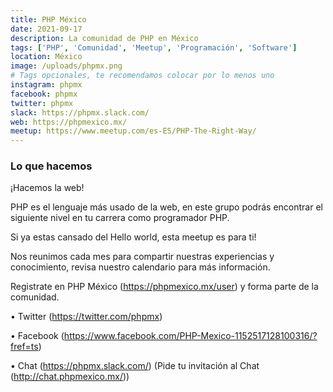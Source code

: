 ```yaml
---
title: PHP México
date: 2021-09-17
description: La comunidad de PHP en México
tags: ['PHP', 'Comunidad', 'Meetup', 'Programación', 'Software']
location: México
image: /uploads/phpmx.png
# Tags opcionales, te recomendamos colocar por lo menos uno
instagram: phpmx
facebook: phpmx
twitter: phpmx
slack: https://phpmx.slack.com/
web: https://phpmexico.mx/
meetup: https://www.meetup.com/es-ES/PHP-The-Right-Way/
---
```


### Lo que hacemos

¡Hacemos la web!

PHP es el lenguaje más usado de la web, en este grupo podrás encontrar el siguiente nivel en tu carrera como programador PHP.

Si ya estas cansado del Hello world, esta meetup es para ti!

Nos reunimos cada mes para compartir nuestras experiencias y conocimiento, revisa nuestro calendario para más información.

Registrate en PHP México (https://phpmexico.mx/user) y forma parte de la comunidad.

• Twitter (https://twitter.com/phpmx)

• Facebook (https://www.facebook.com/PHP-Mexico-1152517128100316/?fref=ts)

• Chat (https://phpmx.slack.com/) (Pide tu invitación al Chat (http://chat.phpmexico.mx/))